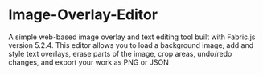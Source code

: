 # Image-Overlay-Editor
A simple web-based image overlay and text editing tool built with Fabric.js version 5.2.4. This editor allows you to load a background image, add and style text overlays, erase parts of the image, crop areas, undo/redo changes, and export your work as PNG or JSON

